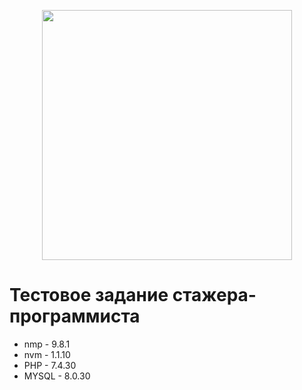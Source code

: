 <p align="center"><a href="https://laravel.com" target="_blank"><img src="https://raw.githubusercontent.com/laravel/art/master/logo-lockup/5%20SVG/2%20CMYK/1%20Full%20Color/laravel-logolockup-cmyk-red.svg" width="400"></a></p>

<h1>Тестовое задание стажера-программиста</h1>

- nmp - 9.8.1
- nvm - 1.1.10
- PHP - 7.4.30
- MYSQL - 8.0.30
